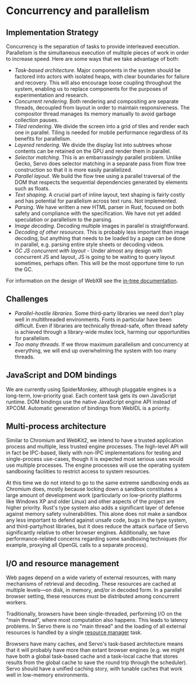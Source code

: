 <!-- TODO: needs copyediting -->

# Concurrency and parallelism

## Implementation Strategy

Concurrency is the separation of tasks to provide interleaved execution.
Parallelism is the simultaneous execution of multiple pieces of work in order to increase speed.
Here are some ways that we take advantage of both:

* _Task-based architecture_.
  Major components in the system should be factored into actors with isolated heaps, with clear boundaries for failure and recovery.
  This will also encourage loose coupling throughout the system, enabling us to replace components for the purposes of experimentation and research.
* _Concurrent rendering_.
  Both rendering and compositing are separate threads, decoupled from layout in order to maintain responsiveness.
  The compositor thread manages its memory manually to avoid garbage collection pauses.
* _Tiled rendering_.
  We divide the screen into a grid of tiles and render each one in parallel.
  Tiling is needed for mobile performance regardless of its benefits for parallelism.
* _Layered rendering_.
  We divide the display list into subtrees whose contents can be retained on the GPU and render them in parallel.
* _Selector matching_.
  This is an embarrassingly parallel problem.
  Unlike Gecko, Servo does selector matching in a separate pass from flow tree construction so that it is more easily parallelized.
* _Parallel layout_.
  We build the flow tree using a parallel traversal of the DOM that respects the sequential dependencies generated by elements such as floats.
* _Text shaping_.
  A crucial part of inline layout, text shaping is fairly costly and has potential for parallelism across text runs.
  Not implemented.
* _Parsing_.
  We have written a new HTML parser in Rust, focused on both safety and compliance with the specification.
  We have not yet added speculation or parallelism to the parsing.
* _Image decoding_.
  Decoding multiple images in parallel is straightforward.
* _Decoding of other resources_.
  This is probably less important than image decoding, but anything that needs to be loaded by a page can be done in parallel, e.g. parsing entire style sheets or decoding videos.
* _GC JS concurrent with layout_ - Under almost any design with concurrent JS and layout, JS is going to be waiting to query layout sometimes, perhaps often.
  This will be the most opportune time to run the GC.

For information on the design of WebXR see the [in-tree documentation](./webxr.md).

## Challenges

* _Parallel-hostile libraries_.
  Some third-party libraries we need don't play well in multithreaded environments.
  Fonts in particular have been difficult.
  Even if libraries are technically thread-safe, often thread safety is achieved through a library-wide mutex lock, harming our opportunities for parallelism.
* _Too many threads_.
  If we throw maximum parallelism and concurrency at everything, we will end up overwhelming the system with too many threads.

## JavaScript and DOM bindings

We are currently using SpiderMonkey, although pluggable engines is a long-term, low-priority goal.
Each content task gets its own JavaScript runtime.
DOM bindings use the native JavaScript engine API instead of XPCOM.
Automatic generation of bindings from WebIDL is a priority.

## Multi-process architecture

Similar to Chromium and WebKit2, we intend to have a trusted application process and multiple, less trusted engine processes.
The high-level API will in fact be IPC-based, likely with non-IPC implementations for testing and single-process use-cases, though it is expected most serious uses would use multiple processes.
The engine processes will use the operating system sandboxing facilities to restrict access to system resources.

At this time we do not intend to go to the same extreme sandboxing ends as Chromium does, mostly because locking down a sandbox constitutes a large amount of development work (particularly on low-priority platforms like Windows XP and older Linux) and other aspects of the project are higher priority.
Rust's type system also adds a significant layer of defense against memory safety vulnerabilities.
This alone does not make a sandbox any less important to defend against unsafe code, bugs in the type system, and third-party/host libraries, but it does reduce the attack surface of Servo significantly relative to other browser engines.
Additionally, we have performance-related concerns regarding some sandboxing techniques (for example, proxying all OpenGL calls to a separate process).

## I/O and resource management

Web pages depend on a wide variety of external resources, with many mechanisms of retrieval and decoding.
These resources are cached at multiple levels—on disk, in memory, and/or in decoded form.
In a parallel browser setting, these resources must be distributed among concurrent workers.

Traditionally, browsers have been single-threaded, performing I/O on the "main thread", where most computation also happens.
This leads to latency problems.
In Servo there is no "main thread" and the loading of all external resources is handled by a single [resource manager] task.

[resource manager]: https://github.com/servo/servo/blob/main/components/net/resource_thread.rs

Browsers have many caches, and Servo's task-based architecture means that it will probably have more than extant browser engines (e.g. we might have both a global task-based cache and a task-local cache that stores results from the global cache to save the round trip through the scheduler).
Servo should have a unified caching story, with tunable caches that work well in low-memory environments.

